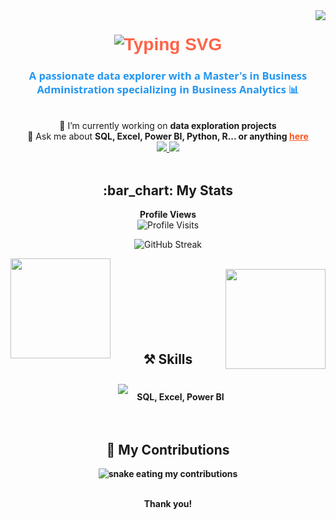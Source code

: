 <img align="right" src="https://visitor-badge.laobi.icu/badge?page_id=rithulshaji.rithulshaji" />

<h1 align="center" style="font-family: 'Arial Black', Gadget, sans-serif; color: #FF6347;">
  <img src="https://readme-typing-svg.herokuapp.com/?font=Righteous&size=35&center=true&vCenter=true&width=600&height=70&duration=4000&lines=%F0%9F%91%8B+Hi+There!+;+I'm+Rithul+Shaji!;" alt="Typing SVG" />
</h1>

<h3 align="center" style="font-family: 'Segoe UI', Tahoma, Geneva, Verdana, sans-serif; color: #2196F3;">A passionate data explorer with a Master's in Business Administration specializing in Business Analytics 📊</h3>

<br/>

<div align="center">
  🔭 I’m currently working on <strong>data exploration projects</strong><br>
  💬 Ask me about <strong>SQL, Excel, Power BI, Python, R... or anything <a href="https://github.com/rithulshaji/rithulshaji/issues" style="color: #FF5722;">here</a></strong>
</div>

<div align="center"> 
  <a href="mailto:pedro.sales.muniz@gmail.com">
    <img src="https://img.shields.io/badge/Gmail-333333?style=for-the-badge&logo=gmail&logoColor=red" />
  </a>
  <a href="https://linkedin.com/in/pedro-sales-muniz" target="_blank">
    <img src="https://img.shields.io/badge/LinkedIn-0077B5?style=for-the-badge&logo=linkedin&logoColor=white" target="_blank" />
  </a>
</div>


<br/>

<h2 align="center">:bar_chart: My Stats</h2>

<p align="center">
  <b>Profile Views</b><br>
  <img src="https://profile-counter.glitch.me/rithulshaji/count.svg" alt="Profile Visits" />
</p>

<p align="center">
  <img src="http://github-readme-streak-stats.herokuapp.com?user=rithulshaji&theme=dark&background=000000" alt="GitHub Streak" />
</p>

<div>
  <img src="https://github-readme-stats.vercel.app/api?username=rithulshaji&show_icons=true&theme=merko" align="left" height="160em">
  <br>
  <img src="https://github-readme-stats.vercel.app/api/top-langs/?username=rithulshaji&layout=compact&theme=vision-friendly-dark" align="right" height="160em">
</div>

<br/>
<br/>
<br/>
<br/>
<br/>
<br/>


<h2 align="center">⚒️ Skills </h2>

<div align="center">
  <img src="https://skillicons.dev/icons?i=python,r" style="margin: 10px;" />
   <strong>SQL, Excel, Power BI<strong>
</div>

<br/>
<br/>

<h2 align="center">🐍 My Contributions </h2>

<div align="center">
  <img alt="snake eating my contributions" src="https://raw.githubusercontent.com/rithulshaji/rithulshaji/main/github-contribution-grid-snake.svg" />
</div>

<br/>

<p align="center">Thank you!</p>
